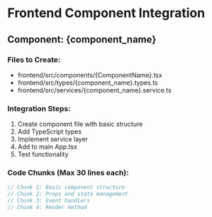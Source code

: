 # Frontend Component Integration

## Component: {component_name}

### Files to Create:
- frontend/src/components/{ComponentName}.tsx
- frontend/src/types/{component_name}.types.ts
- frontend/src/services/{component_name}.service.ts

### Integration Steps:
1. Create component file with basic structure
2. Add TypeScript types
3. Implement service layer
4. Add to main App.tsx
5. Test functionality

### Code Chunks (Max 30 lines each):
```typescript
// Chunk 1: Basic component structure
// Chunk 2: Props and state management  
// Chunk 3: Event handlers
// Chunk 4: Render method
```
